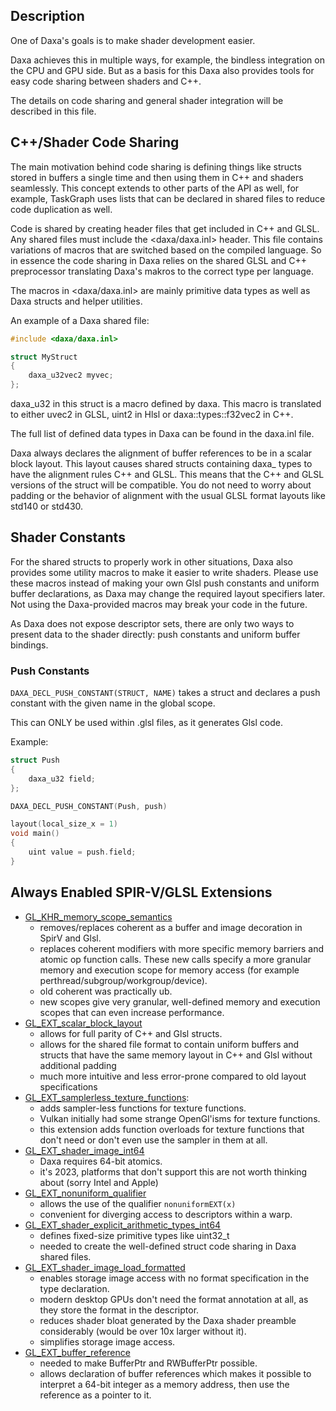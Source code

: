 ## Description

One of Daxa's goals is to make shader development easier.

Daxa achieves this in multiple ways, for example, the bindless integration on the CPU and GPU side. But as a basis for this Daxa also provides tools for easy code sharing between shaders and C++.

The details on code sharing and general shader integration will be described in this file.

## C++/Shader Code Sharing

The main motivation behind code sharing is defining things like structs stored in buffers a single time and then using them in C++ and shaders seamlessly. This concept extends to other parts of the API as well, for example, TaskGraph uses lists that can be declared in shared files to reduce code duplication as well.

Code is shared by creating header files that get included in C++ and GLSL. Any shared files must include the <daxa/daxa.inl> header. This file contains variations of macros that are switched based on the compiled language. So in essence the code sharing in Daxa relies on the shared GLSL and C++ preprocessor translating Daxa's makros to the correct type per language.

The macros in <daxa/daxa.inl> are mainly primitive data types as well as Daxa structs and helper utilities.

An example of a Daxa shared file:

```c
#include <daxa/daxa.inl>

struct MyStruct
{
    daxa_u32vec2 myvec;
};
```

daxa_u32 in this struct is a macro defined by daxa. This macro is translated to either uvec2 in GLSL, uint2 in Hlsl or daxa::types::f32vec2 in C++.

The full list of defined data types in Daxa can be found in the daxa.inl file.

Daxa always declares the alignment of buffer references to be in a scalar block layout. This layout causes shared structs containing daxa_ types to have the alignment rules C++ and GLSL. This means that the C++ and GLSL versions of the struct will be compatible. You do not need to worry about padding or the behavior of alignment with the usual GLSL format layouts like std140 or std430.

## Shader Constants

For the shared structs to properly work in other situations, Daxa also provides some utility macros to make it easier to write shaders. Please use these macros instead of making your own Glsl push constants and uniform buffer declarations, as Daxa may change the required layout specifiers later. Not using the Daxa-provided macros may break your code in the future.

As Daxa does not expose descriptor sets, there are only two ways to present data to the shader directly: push constants and uniform buffer bindings.

### Push Constants

`DAXA_DECL_PUSH_CONSTANT(STRUCT, NAME)` takes a struct and declares a push constant with the given name in the global scope.

This can ONLY be used within .glsl files, as it generates Glsl code.

Example:

```c
struct Push
{
    daxa_u32 field;
};

DAXA_DECL_PUSH_CONSTANT(Push, push)

layout(local_size_x = 1)
void main()
{
    uint value = push.field;
}
```

## Always Enabled SPIR-V/GLSL Extensions

- [GL_KHR_memory_scope_semantics](https://github.com/KhronosGroup/GLSL/blob/master/extensions/khr/GL_KHR_memory_scope_semantics.txt)
  - removes/replaces coherent as a buffer and image decoration in SpirV and Glsl.
  - replaces coherent modifiers with more specific memory barriers and atomic op function calls. These new calls specify a more granular memory and execution scope for memory access (for example perthread/subgroup/workgroup/device).
  - old coherent was practically ub. 
  - new scopes give very granular, well-defined memory and execution scopes that can even increase performance.
- [GL_EXT_scalar_block_layout](https://github.com/KhronosGroup/GLSL/blob/master/extensions/ext/GL_EXT_scalar_block_layout.txt)
  - allows for full parity of C++ and Glsl structs.
  - allows for the shared file format to contain uniform buffers and structs that have the same memory layout in C++ and Glsl without additional padding
  - much more intuitive and less error-prone compared to old layout specifications
- [GL_EXT_samplerless_texture_functions](https://github.com/KhronosGroup/GLSL/blob/master/extensions/ext/GL_EXT_samplerless_texture_functions.txt):
  - adds sampler-less functions for texture functions.
  - Vulkan initially had some strange OpenGl'isms for texture functions.
  - this extension adds function overloads for texture functions that don't need or don't even use the sampler in them at all.
- [GL_EXT_shader_image_int64](https://github.com/KhronosGroup/GLSL/blob/master/extensions/ext/GLSL_EXT_shader_image_int64.txt)
  - Daxa requires 64-bit atomics.
  - it's 2023, platforms that don't support this are not worth thinking about (sorry Intel and Apple)
- [GL_EXT_nonuniform_qualifier](https://github.com/KhronosGroup/GLSL/blob/master/extensions/ext/GL_EXT_nonuniform_qualifier.txt)
  - allows the use of the qualifier `nonuniformEXT(x)`
  - convenient for diverging access to descriptors within a warp.
- [GL_EXT_shader_explicit_arithmetic_types_int64](https://github.com/KhronosGroup/GLSL/blob/master/extensions/ext/GL_EXT_nonuniform_qualifier.txt)
  - defines fixed-size primitive types like uint32_t
  - needed to create the well-defined struct code sharing in Daxa shared files.
- [GL_EXT_shader_image_load_formatted](https://github.com/KhronosGroup/OpenGL-Registry/blob/main/extensions/EXT/EXT_shader_image_load_formatted.txt)
  - enables storage image access with no format specification in the type declaration. 
  - modern desktop GPUs don't need the format annotation at all, as they store the format in the descriptor.
  - reduces shader bloat generated by the Daxa shader preamble considerably (would be over 10x larger without it).
  - simplifies storage image access.
- [GL_EXT_buffer_reference](https://github.com/KhronosGroup/GLSL/blob/master/extensions/ext/GLSL_EXT_buffer_reference.txt)
  - needed to make BufferPtr and RWBufferPtr possible.
  - allows declaration of buffer references which makes it possible to interpret a 64-bit integer as a memory address, then use the reference as a pointer to it.
